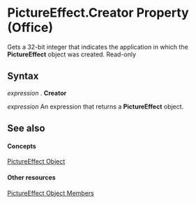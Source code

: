 
# PictureEffect.Creator Property (Office)

Gets a 32-bit integer that indicates the application in which the  **PictureEffect** object was created. Read-only


## Syntax

 _expression_ . **Creator**

 _expression_ An expression that returns a **PictureEffect** object.


## See also


#### Concepts


[PictureEffect Object](af3f742a-e082-1abd-7df2-d1fb2f57c8a2.md)
#### Other resources


[PictureEffect Object Members](df7a24cd-db6f-1ab1-e0e4-3b332ba27bd5.md)
